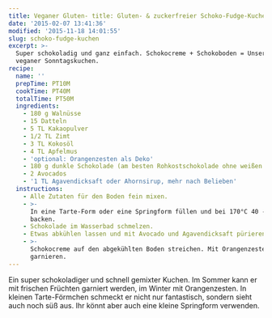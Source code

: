 ```yaml
---
title: Veganer Gluten- title: Gluten- & zuckerfreier Schoko-Fudge-Kuchen zuckerfreier Schoko-Fudge-Kuchen
date: '2015-02-07 13:41:36'
modified: '2015-11-18 14:01:55'
slug: schoko-fudge-kuchen
excerpt: >-
  Super schokoladig und ganz einfach. Schokocreme + Schokoboden = Unser neuer
  veganer Sonntagskuchen.
recipe:
  name: ''
  prepTime: PT10M
  cookTime: PT40M
  totalTime: PT50M
  ingredients:
    - 180 g Walnüsse
    - 15 Datteln
    - 5 TL Kakaopulver
    - 1/2 TL Zimt
    - 3 TL Kokosöl
    - 4 TL Apfelmus
    - 'optional: Orangenzesten als Deko'
    - 180 g dunkle Schokolade (am besten Rohkostschokolade ohne weißen Zucker)
    - 2 Avocados
    - '1 TL Agavendicksaft oder Ahornsirup, mehr nach Belieben'
  instructions:
    - Alle Zutaten für den Boden fein mixen.
    - >-
      In eine Tarte-Form oder eine Springform füllen und bei 170°C 40 - 50 min
      backen.
    - Schokolade im Wasserbad schmelzen.
    - Etwas abkühlen lassen und mit Avocado und Agavendicksaft pürieren.
    - >-
      Schokocreme auf den abgekühlten Boden streichen. Mit Orangenzesten
      garnieren.
---
```


Ein super schokoladiger und schnell gemixter Kuchen. Im Sommer kann er mit frischen Früchten garniert werden, im Winter mit Orangenzesten. In kleinen Tarte-Förmchen schmeckt er nicht nur fantastisch, sondern sieht auch noch süß aus. Ihr könnt aber auch eine kleine Springform verwenden.
